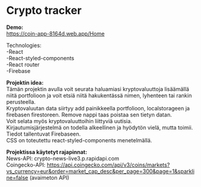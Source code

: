 # Crypto tracker


**Demo:**<br />
https://coin-app-8164d.web.app/Home

Technologies: <br/>
-React <br/>
-React-styled-components <br/>
-React router <br/>
-Firebase<br/>

**Projektin idea:**
<br />
Tämän projektin avulla voit seurata haluamiasi kryptovaluuttoja lisäämällä niitä portfolioon ja voit etsiä niitä hakukentässä nimen, lyhenteen tai rankin perusteella.
<br />
Kryptovaluutan data siirtyy add painikkeella portfolioon, localstorageen ja firebasen firestoreen. Remove nappi taas poistaa sen tietyn datan.
<br />
Voit selata myös kryptovaluuttoihin liittyviä uutisia.
<br />
Kirjautumisjärjestelmä on todella alkeellinen ja hyödytön vielä, mutta toimii. Tiedot tallentuvat Firebaseen.
<br />
CSS on toteutettu react-styled-components menetelmällä.

**Projektissa käytetyt rajapinnat:**
<br />
News-API: crypto-news-live3.p.rapidapi.com<br />
Coingecko-API: https://api.coingecko.com/api/v3/coins/markets?vs_currency=eur&order=market_cap_desc&per_page=300&page=1&sparkline=false (avaimeton API)

